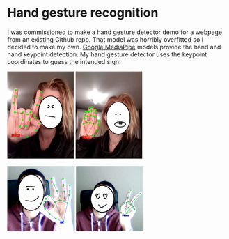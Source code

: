 # Hand gesture recognition

I was commissioned to make a hand gesture detector demo for a webpage from an existing Github repo. That model was horribly overfitted so I decided to make my own. [Google MediaPipe](https://github.com/google/mediapipe) models provide the hand and hand keypoint detection. My hand gesture detector uses the keypoint coordinates to guess the intended sign.

<img src="readme_imgs/metal.png" height="200"> <img src="readme_imgs/stop.png" height="200">

<img src="readme_imgs/ok.PNG" height="150"> <img src="readme_imgs/peace.png" height="150">
